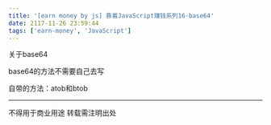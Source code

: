 ```yaml
---
title: '[earn money by js] 靠着JavaScript赚钱系列16-base64'
date: 2117-11-26 23:59:44
tags: ['earn-money', 'JavaScript']
---
```

关于base64

base64的方法不需要自己去写

自带的方法：atob和btob

----------------
不得用于商业用途 转载需注明出处

